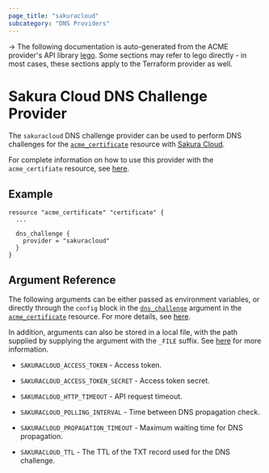 ```yaml
---
page_title: "sakuracloud"
subcategory: "DNS Providers"
---
```


-> The following documentation is auto-generated from the ACME
provider's API library [lego](https://go-acme.github.io/lego/).  Some
sections may refer to lego directly - in most cases, these sections
apply to the Terraform provider as well.

# Sakura Cloud DNS Challenge Provider

The `sakuracloud` DNS challenge provider can be used to perform DNS challenges for
the [`acme_certificate`][resource-acme-certificate] resource with
[Sakura Cloud](https://cloud.sakura.ad.jp/).

[resource-acme-certificate]: ./certificate.md

For complete information on how to use this provider with the `acme_certifiate`
resource, see [here][resource-acme-certificate-dns-challenges].

[resource-acme-certificate-dns-challenges]: ./certificate.md#using-dns-challenges

## Example

```hcl
resource "acme_certificate" "certificate" {
  ...

  dns_challenge {
    provider = "sakuracloud"
  }
}
```
## Argument Reference

The following arguments can be either passed as environment variables, or
directly through the `config` block in the
[`dns_challenge`][resource-acme-certificate-dns-challenge-arg] argument in the
[`acme_certificate`][resource-acme-certificate] resource. For more details, see
[here][resource-acme-certificate-dns-challenges].

[resource-acme-certificate-dns-challenge-arg]: ./certificate.md#dns_challenge

In addition, arguments can also be stored in a local file, with the path
supplied by supplying the argument with the `_FILE` suffix. See
[here][acme-certificate-file-arg-example] for more information.

[acme-certificate-file-arg-example]: ./certificate.md#using-variable-files-for-provider-arguments

* `SAKURACLOUD_ACCESS_TOKEN` - Access token.
* `SAKURACLOUD_ACCESS_TOKEN_SECRET` - Access token secret.

* `SAKURACLOUD_HTTP_TIMEOUT` - API request timeout.
* `SAKURACLOUD_POLLING_INTERVAL` - Time between DNS propagation check.
* `SAKURACLOUD_PROPAGATION_TIMEOUT` - Maximum waiting time for DNS propagation.
* `SAKURACLOUD_TTL` - The TTL of the TXT record used for the DNS challenge.


